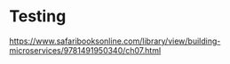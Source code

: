 # Testing

https://www.safaribooksonline.com/library/view/building-microservices/9781491950340/ch07.html
